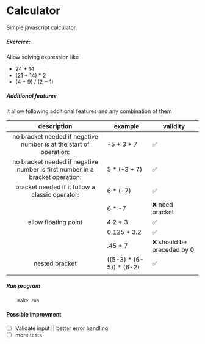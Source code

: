 # Calculator

Simple javascript calculator,


##### Exercice: 
Allow solving expression like

- 24 + 14
- (21 + 14) * 2
- (4 + 9) / (2 + 1)



 ##### Additional features
It allow following additional features and any combination of them
  
|                                 description                                  | example                 | validity                    |
|:----------------------------------------------------------------------------:| ----------------------- | --------------------------- |
|      no bracket needed if negative number is at the start of operation:      | -5 + 3 * 7              | :white_check_mark:          |
| no bracket needed if negative number is first number in a bracket operation: | 5 * (-3 + 7)            | :white_check_mark:          |
|               bracket needed if it follow a classic operator:                | 6 * (-7)                | :white_check_mark:          |
|                                                                              | 6 * -7                  | :x: need bracket            |
|                             allow floating point                             | 4.2 * 3                 | :white_check_mark:          |
|                                                                              | 0.125 * 3.2             | :white_check_mark:          |
|                                                                              | .45 * 7                 | :x: should be preceded by 0 |
|                              nested     bracket                              | ((5-3) * (6-5)) * (6-2) | :white_check_mark:          |
|                                                                              |                         |                             |


##### Run program

  

```bash
    make run 
```

#### Possible improvment
- [ ] Validate input || better error handling
- [ ] more tests
